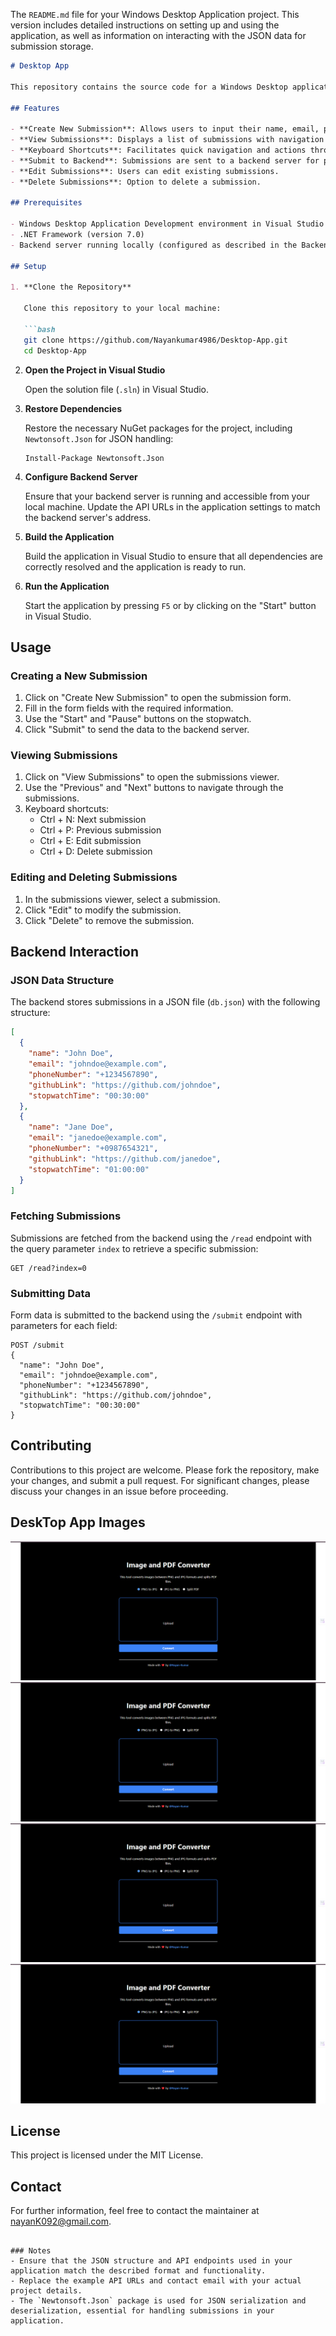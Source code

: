 The `README.md` file for your Windows Desktop Application project. This version includes detailed instructions on setting up and using the application, as well as information on interacting with the JSON data for submission storage.

```markdown
# Desktop App

This repository contains the source code for a Windows Desktop application developed in Visual Basic using Visual Studio. The application provides functionalities to create new form submissions, view existing submissions, and navigate through them using keyboard shortcuts.

## Features

- **Create New Submission**: Allows users to input their name, email, phone number, and GitHub repository link. It includes a stopwatch that can be started and paused.
- **View Submissions**: Displays a list of submissions with navigation buttons to view previous or next submissions.
- **Keyboard Shortcuts**: Facilitates quick navigation and actions through keyboard shortcuts.
- **Submit to Backend**: Submissions are sent to a backend server for processing and storage.
- **Edit Submissions**: Users can edit existing submissions.
- **Delete Submissions**: Option to delete a submission.

## Prerequisites

- Windows Desktop Application Development environment in Visual Studio
- .NET Framework (version 7.0)
- Backend server running locally (configured as described in the Backend Server Description section)

## Setup

1. **Clone the Repository**

   Clone this repository to your local machine:

   ```bash
   git clone https://github.com/Nayankumar4986/Desktop-App.git
   cd Desktop-App
   ```

2. **Open the Project in Visual Studio**

   Open the solution file (`.sln`) in Visual Studio.

3. **Restore Dependencies**

   Restore the necessary NuGet packages for the project, including `Newtonsoft.Json` for JSON handling:

   ```plaintext
   Install-Package Newtonsoft.Json
   ```

4. **Configure Backend Server**

   Ensure that your backend server is running and accessible from your local machine. Update the API URLs in the application settings to match the backend server's address.

5. **Build the Application**

   Build the application in Visual Studio to ensure that all dependencies are correctly resolved and the application is ready to run.

6. **Run the Application**

   Start the application by pressing `F5` or by clicking on the "Start" button in Visual Studio.

## Usage

### Creating a New Submission

1. Click on "Create New Submission" to open the submission form.
2. Fill in the form fields with the required information.
3. Use the "Start" and "Pause" buttons on the stopwatch.
4. Click "Submit" to send the data to the backend server.

### Viewing Submissions

1. Click on "View Submissions" to open the submissions viewer.
2. Use the "Previous" and "Next" buttons to navigate through the submissions.
3. Keyboard shortcuts:
   - Ctrl + N: Next submission
   - Ctrl + P: Previous submission
   - Ctrl + E: Edit submission
   - Ctrl + D: Delete submission

### Editing and Deleting Submissions

1. In the submissions viewer, select a submission.
2. Click "Edit" to modify the submission.
3. Click "Delete" to remove the submission.

## Backend Interaction

### JSON Data Structure

The backend stores submissions in a JSON file (`db.json`) with the following structure:

```json
[
  {
    "name": "John Doe",
    "email": "johndoe@example.com",
    "phoneNumber": "+1234567890",
    "githubLink": "https://github.com/johndoe",
    "stopwatchTime": "00:30:00"
  },
  {
    "name": "Jane Doe",
    "email": "janedoe@example.com",
    "phoneNumber": "+0987654321",
    "githubLink": "https://github.com/janedoe",
    "stopwatchTime": "01:00:00"
  }
]
```

### Fetching Submissions

Submissions are fetched from the backend using the `/read` endpoint with the query parameter `index` to retrieve a specific submission:

```
GET /read?index=0
```

### Submitting Data

Form data is submitted to the backend using the `/submit` endpoint with parameters for each field:

```
POST /submit
{
  "name": "John Doe",
  "email": "johndoe@example.com",
  "phoneNumber": "+1234567890",
  "githubLink": "https://github.com/johndoe",
  "stopwatchTime": "00:30:00"
}
```

## Contributing

Contributions to this project are welcome. Please fork the repository, make your changes, and submit a pull request. For significant changes, please discuss your changes in an issue before proceeding.

## DeskTop App Images 

![Screenshot of the app interface](https://github.com/Nayankumar4986/Img-Pdf-Converter-App/blob/main/1.png)
![Screenshot of the app interface](https://github.com/Nayankumar4986/Img-Pdf-Converter-App/blob/main/1.png)
![Screenshot of the app interface](https://github.com/Nayankumar4986/Img-Pdf-Converter-App/blob/main/1.png)
![Screenshot of the app interface](https://github.com/Nayankumar4986/Img-Pdf-Converter-App/blob/main/1.png)

## License

This project is licensed under the MIT License.

## Contact

For further information, feel free to contact the maintainer at nayanK092@gmail.com.

```

### Notes
- Ensure that the JSON structure and API endpoints used in your application match the described format and functionality.
- Replace the example API URLs and contact email with your actual project details.
- The `Newtonsoft.Json` package is used for JSON serialization and deserialization, essential for handling submissions in your application.

